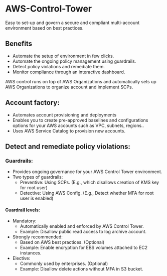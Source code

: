 # AWS-Control-Tower

Easy to set-up and govern a secure and compliant multi-account environment based on best practices.

## Benefits

- Automate the setup of environment in few clicks.
- Automate the ongoing policy management using guardrails.
- Detect policy violations and remediate them.
- Monitor compliance through an interactive dashboard.

AWS control runs on top of AWS Organizations and automatically sets up AWS Organizations to organize account and 
implement SCPs.

## Account factory:

- Automates account provisioning and deployments
- Enables you to create pre-approved baselines and configurations options for your AWS accounts such as VPC, subnets, regions..
- Uses AWS Service Catalog to provision new accounts.

## Detect and remediate policy violations:

### Guardrails:
- Provides ongoing governance for your AWS Control Tower environment.
- Two types of guardrails:
  - Preventive: Using SCPs. (E.g., which disallows creation of KMS key for root user)
  - Detective: Using AWS Config. (E.g., Detect whether MFA for root user is enabled)

#### Guardrail levels:
- Mandatory:
  - Automatically enabled and enforced by AWS Control Tower.
  - Example: Disallow public read access to log archive account.
- Strongly recommended:
  - Based on AWS best practices. (Optional)
  - Example: Enable encryption for EBS volumes attached to EC2 instances.
- Elective:
  - Commonly used by enterprises. (Optional)
  - Example: Disallow delete actions without MFA in S3 bucket.